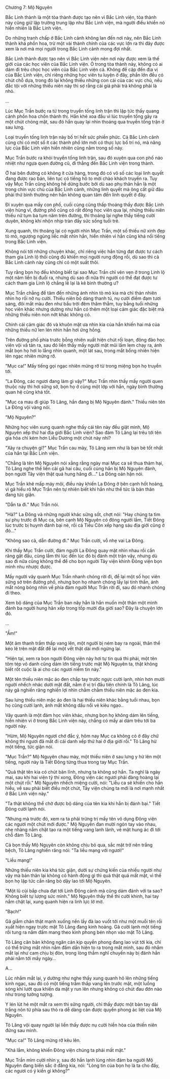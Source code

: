 




Chương 7: Mộ Nguyên


Bắc Linh thành là một tòa thành được tạo nên vì Bắc Linh viện, tòa thành này cũng giữ lập trường trung lập như Bắc Linh viện, mà người điều khiển nó hiển nhiên là Bắc Linh viện.

Do những tranh chấp ở Bắc Linh cảnh không lan đến nơi này, nên Bắc Linh thành khá phồn hoa, trừ một vài thành chính của các vực lớn ra thì đây được xem là nơi mà mọi người trong Bắc Linh cảnh mong đợi nhất.

Bắc Linh thành được tạo nên vì Bắc Linh viện nên nơi này được xem là thế giới của các học viên của Bắc Linh viện. Ỏ trong tòa thành này, không có ai dám đi trêu chọc học viên của Bắc Linh viện cả. Không đề cập đến địa vị của Bắc Linh viện, chỉ riêng những học viên tu luyện ở đây, phần lớn đều có chút chỗ dựa, trong đó lại không thiếu những con cái của các vực chủ, nếu đắc tội với những thiếu niên này thì sợ rằng cái giá phải trả không phải là nhỏ.

…

Lúc Mục Trần bước ra từ trong truyền tống linh trận thì lập tức thấy quang cảnh phồn hoa chốn thành thị. Hắn khẽ xoa đầu vì lúc truyền tống gây ra một chút chóng mặt, sau đó hắn quay lại nhìn thoáng qua truyền tống trận ở sau lưng.

Loại truyền tống linh trận này bố trí hết sức phiền phức. Cả Bắc Linh cảnh cũng chỉ có một số ít các thành phố lớn mới có thực lực bố trí nó, mà năng lực của Bắc Linh viện hiển nhiên cũng nằm trong số này.

Mục Trần bước ra khỏi truyền tống linh trận, sau đó xuyên qua con phố náo nhiệt như ngựa quen đường cũ, đi thẳng đến Bắc Linh viện trong thành.

Ở hai bên đường có không ít cửa hàng, trong đó có vô số các loại linh quyết đang được rao bán, liên tục có tiếng hô to mời chào khách truyền ra. Tuy vậy Mục Trần cũng không hề dừng bước bởi dù sao phụ thân hắn là một trong chín vực chủ của Bắc Linh cảnh, những linh quyết mà ông cất giữ đâu phải thứ bình thường nên hắn không quan tâm đến linh quyết ở đây.

Đi xuyên qua mấy con phố, cuối cùng cũng thấp thoáng thấy được Bắc Linh viện hùng vĩ, đường phố cũng có rất đông học viên qua lại, những thiếu niên thiếu nữ tụm ba tụm năm trên đường, thi thoảng lại nghe thấy tiếng cười duyên, không khí nhộn nhịp tràn đầy sức sống tuổi trẻ.

Xung quanh, thi thoảng lại có người nhìn Mục Trần, một số thiếu nữ xinh đẹp tò mò, ngượng ngùng liếc mắt nhìn hắn, hiển nhiên vì hắn cũng khá nổi tiếng trong Bắc Linh viện.

Không nói tới những chuyện khác, chỉ riêng việc hắn từng đạt được tư cách tham gia Linh lộ thôi cũng đủ khiến mọi người rung động rồi, dù sao thì cả Bắc Linh cảnh này cũng chỉ có một suất thôi.

Tuy rằng bọn họ đều không biết tại sao Mục Trần chỉ vẻn vẹn ở trong Linh lộ một năm liền bị đuổi ra, nhưng dù sao đi nữa thì người có thể đạt được tư cách tham gia Linh lộ chẳng lẽ lại là kẻ bình thường ư?

Mục Trần chẳng để tâm đến những ánh nhìn tò mò kia mà chỉ thản nhiên nhìn họ rồi nở nụ cười. Thiếu niên bộ dáng thanh tú, nụ cười điềm đạm tươi sáng, đôi mắt màu đen như bầu trời đêm thăm thẳm, tuy bằng tuổi những học viên khác nhưng dường như hắn có thêm một loại cảm giác đặc biệt mà những thiếu niên non nớt khác không có.

Chính cái cảm giác đó và khuôn mặt ưa nhìn kia của hắn khiến hai má của những thiếu nữ len lén nhìn hắn hơi ửng hồng.

Trên đường phố phía trước bỗng nhiên xuất hiện chút rối loạn, đông đảo học viên vội vã tản ra, sau đó liền thấy mấy người mặt mũi lấm lem chạy ra, ánh mắt bọn họ hơi lo lắng nhìn quanh, một lát sau, trong mắt bổng nhiên hiện lên ngạc nhiên mừng rỡ.

"Mục ca!" Mấy tiếng gọi ngạc nhiên mừng rỡ từ trong miệng bọn họ truyền tới.

"La Đông, các ngươi đang làm gì vậy?" Mục Trần nhìn thấy mấy người quen thuộc này thì hơi sững sờ, bọn họ ở cùng một lớp với hắn, ngày bình thường quan hệ cũng khá tốt.

"Mục ca mau đi giúp Tô Lăng, hắn đang bị Mộ Nguyên đánh." Thiếu niên tên La Đông vội vàng nói.

"Mộ Nguyên?"

Những học viên xung quanh nghe thấy cái tên này đều giật mình, Mộ Nguyên xếp thứ hai địa giới Bắc Linh viện? Sao đám Tô Lăng lại trêu tới tên gia hỏa chỉ kém hơn Liễu Dương một chút này nhỉ?

"Xảy ra chuyện gì?" Mục Trần cau mày, Tô Lăng xem như là bạn bè tốt nhất của hắn tại Bắc Linh viện.

"Chẳng là tên Mộ Nguyên nói xằng rằng ngày mai Mục ca sẽ thua thảm hại, Tô Lăng nghe thế liền cải gã hai câu, cuối cùng hắn bị Mộ Nguyên đánh, bọn người Tây viện thật quá hung hăng đi…" La Đông oán hận nói.

Mục Trần khẽ mấp máy môi, điều này khiến La Đông ở bên cạnh hốt hoảng, vì gã hiểu rõ Mục Trần nên tự nhiên biết khi hắn như thế tức là bản thân đang tức giận.

"Dẫn ta đi." Mục Trần nói.

"Hả?" La Đông và những người khác sửng sốt, chợt nói: "Hay chúng ta tìm sư phụ trước đi Mục ca, bên cạnh Mộ Nguyên có đông người lắm, Tiết Đông lúc trước bị huynh đánh bại nè, rồi cả Tiêu Côn xếp hạng sáu địa giới cũng ở đó…"

"Không sao cả, dẫn đường đi." Mục Trần cười, vỗ nhẹ vai La Đông.

Khi thấy Mục Trần cười, đám người La Đông quay mặt nhìn nhau rồi cắn răng gật đầu, cùng lắm thì lúc đến lúc đó bị đánh một trận vậy, nhưng dù sao đi nữa cũng không thể để cho bọn người Tây viện khinh Đông viện bọn mình nhu nhược được.

Mấy người vây quanh Mục Trần nhanh chóng rời đi, để lại một số học viên sững sờ trên đường phố, nhưng bọn họ nhanh chóng lấy lại tinh thần, ánh mắt nóng bỏng nhìn về phía đám người Mục Trần rời đi, sau đó nhanh chóng đi theo.

Xem bộ dáng của Mục Trần ban nãy hẳn là hắn muốn một thân một mình đánh ba người hung hãn xếp trong tốp mười địa giới sao? Đây là chuyện lớn đó.

…

"Ầm!"

Một âm thanh trầm thấp vang lên, một người bị ném bay ra ngoài, thân thể kéo lê trên mặt đất để lại một vết thật dài mới ngừng lại.

"Hiện tại, xem ra bọn người Đông viện này hơi tự tin quá thì phải, một tên tôm tép vô danh cũng dám lớn tiếng trước mặt Mộ Nguyên ta, thật không biết rốt cuộc là ai cho các ngươi niềm tin này."

Một tên thiếu niên mặc áo đen chắp tay trước ngực cười lạnh, nhìn hơn mười người nhếch nhác dưới mặt đất, nằm ở vị trí đầu tiên chính là Tô Lăng, lúc này gã nghiến răng nghiến lợi nhìn chằm chằm thiếu niên mặc áo đen kia.

Sau lưng thiếu niên mặc áo đen là hai thiếu niên khác bằng tuổi nhau, bọn họ cũng cười lạnh, ánh mắt không dấu nổi vẻ kiêu ngạo..

Vây quanh là một đám học viên khác, nhưng bọn họ không dám lên tiếng, hiển nhiên vì ở trong Bắc Linh viện này, chẳng có mấy ai dám trêu tới ba người này.

"Hừm, Mộ Nguyên ngươi chớ đắc ý, hôm nay Mục ca không có ở đây chứ không thì ngươi đã mất đi cái danh xếp thứ hai ở địa giới rồi." Tô Lăng hừ một tiếng, tức giận nói.

"Mục Trần?" Mộ Nguyên chau mày, một thiếu niên ở sau lưng y hừ lên một tiếng, người này là Tiết Đông từng thua trong tay Mục Trần.

"Quả thật tên kia có chút bản lĩnh, nhưng ta không sợ hắn. Ta nghĩ là ngày mai, sau khi hai viện tỷ thí xong, Đông viện các ngươi phải đàng hoàng lại một chút rồi." Mộ Nguyên nhếch miệng cười, nói: "Liễu ca sẽ khiến cho hắn hiểu, về sau phải biết điều một chút, Tây viện chúng ta mới là nơi mạnh nhất ở Bắc Linh viện này."

"Ta thật không thể chờ được bộ dáng của tên kia khi hắn bị đánh bại." Tiết Đông cười lạnh nói.

"Nhưng mà trước đó, xem ra ta phải trừng trị mấy tên vô dụng Đông viện các ngươi một chút mới được." Mộ Nguyên đan mười ngón tay vào nhau, nhẹ nhàng nắm chặt tạo ra một tiếng vang lanh lảnh, vẻ mặt hung ác đi tới chỗ đám Tô Lăng.

Cả bọn thấy Mộ Nguyên còn không chịu bỏ qua, sắc mặt trở nên trắng bệch, Tô Lăng nghiến răng nói: "Ta liều mạng với ngươi!"

"Liều mạng!"

Những thiếu niên kia khá tức giận, dưới sự chứng kiến của nhiều người như vậy mà bản thân lại không có hành động gì thì quả thật quá mất mặt, vì thế bọn họ lập tức cắn răng bò dậy lao tới Mộ Nguyên.

"Một lũ cùi bắp chưa đạt tới Linh Động cảnh mà cũng dám đánh với ta sao? Không biết tự lượng sức mình." Mộ Nguyên thấy thế thì cười khinh, hai tay nắm chặt lại, xung quanh hiện ra linh lực lờ mờ.

"Bạch!"

Gã giẫm chân thật mạnh xuống nền lấy đà lao vuốt tới như một muỗi tên rồi xuất hiện ngay trước mặt Tô Lăng đang kinh hoảng. Gã cười lạnh một tiếng rồi tung ra nắm đấm mang theo kình phong bén nhọn vào mặt Tô Lăng.

Tô Lăng căn bản không ngăn cản kịp quyền phong đang lao vút tới kia, chỉ có thể trừng mắt nhìn nắm đấm dần hiện to ra trong mắt mình, sau đó nhắm mắt lại như cam chịu bị đòn, trong lòng thầm nghĩ chuyến này bị đánh hẳn phải nằm tới mấy ngày…

A…

Lúc nhắm mắt lại, y dường như nghe thấy xung quanh hô lên những tiếng kinh ngạc, sau đó có một tiếng trầm thấp vang lên trước mặt, một luồng sóng khí lướt qua khiến da mặt y run lên nhưng không có chút đau đớn nào như trong tưởng tượng.

Y lén lút hé một mắt ra xem thì sững người, chỉ thấy được một bàn tay dài trắng nõn từ phía sau thò ra dễ dàng cản được quyền phong ác liệt của Mộ Nguyên.

Tô Lăng vội quay người lại liền thấy được nụ cười hiền hòa của thiến niên đứng sau mình.

"Mục ca!" Tô Lăng mừng rỡ kêu lên.

"Khá lắm, không khiến Đông viện chúng ta phải mất mặt."

Mục Trần mỉm cười nhìn y, sau đó hắn lạnh lùng nhìn đám ba người Mộ Nguyên đang biến sắc ở đằng kia, nói: "Lòng tin của bọn họ là ta cho đấy, các ngươi có ý kiến gì không?"




